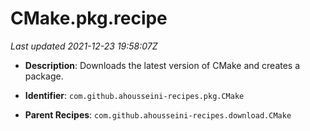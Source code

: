 # CMake.pkg.recipe

_Last updated 2021-12-23 19:58:07Z_

- **Description**: Downloads the latest version of CMake and creates a package.

- **Identifier**: `com.github.ahousseini-recipes.pkg.CMake`

- **Parent Recipes**: `com.github.ahousseini-recipes.download.CMake`